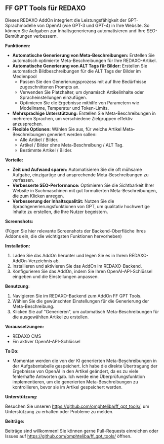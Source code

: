 ## FF GPT Tools für REDAXO

Dieses REDAXO AddOn integriert die Leistungsfähigkeit der GPT-Sprachmodelle von OpenAI (wie GPT-3 und GPT-4) in Ihre Website. So können Sie Aufgaben zur Inhaltsgenerierung automatisieren und Ihre SEO-Bemühungen verbessern.

**Funktionen:**

- **Automatische Generierung von Meta-Beschreibungen:** Erstellen Sie automatisch optimierte Meta-Beschreibungen für Ihre REDAXO-Artikel.
- **Automatische Generierung von ALT Tags für Bilder:** Erstellen Sie automatisch Bildbeschreibungen für die ALT Tags der Bilder im Medienpool
    - Passen Sie den Generierungsprozess mit auf Ihre Bedürfnisse zugeschnittenen Prompts an.
    - Verwenden Sie Platzhalter, um dynamisch Artikelinhalte oder Spracheinstellungen einzufügen.
    - Optimieren Sie die Ergebnisse mithilfe von Parametern wie Modellname, Temperatur und Token-Limits.
- **Mehrsprachige Unterstützung:** Erstellen Sie Meta-Beschreibungen in mehreren Sprachen, um verschiedene Zielgruppen effektiv anzusprechen.
- **Flexible Optionen:** Wählen Sie aus, für welche Artikel Meta-Beschreibungen generiert werden sollen:
    - Alle Artikel / Bilder.
    - Artikel / Bilder ohne Meta-Beschreibung / ALT Tag.
    - Bestimmte Artikel / Bilder.

**Vorteile:**

- **Zeit und Aufwand sparen:** Automatisieren Sie die oft mühsame Aufgabe, einzigartige und ansprechende Meta-Beschreibungen zu verfassen.
- **Verbesserte SEO-Performance:** Optimieren Sie die Sichtbarkeit Ihrer Website in Suchmaschinen mit gut formulierten Meta-Beschreibungen, die zum Klicken anregen.
- **Verbesserung der Inhaltsqualität:** Nutzen Sie die Sprachgenerierungsfunktionen von GPT, um qualitativ hochwertige Inhalte zu erstellen, die Ihre Nutzer begeistern.

**Screenshots:**

(Fügen Sie hier relevante Screenshots der Backend-Oberfläche Ihres Addons ein, die die wichtigsten Funktionen hervorheben)

**Installation:**

1. Laden Sie das AddOn herunter und legen Sie es in Ihrem REDAXO-AddOn-Verzeichnis ab.
2. Installieren und aktivieren Sie das AddOn im REDAXO-Backend.
3. Konfigurieren Sie das AddOn, indem Sie Ihren OpenAI-API-Schlüssel eingeben und die Einstellungen anpassen.

**Benutzung:**

1. Navigieren Sie im REDAXO-Backend zum AddOn FF GPT Tools.
2. Wählen Sie die gewünschten Einstellungen für die Generierung der Meta-Beschreibung.
3. Klicken Sie auf "Generieren", um automatisch Meta-Beschreibungen für die ausgewählten Artikel zu erstellen.

**Voraussetzungen:**

- REDAXO CMS
- Ein aktiver OpenAI-API-Schlüssel

**To Do:**
- Momentan werden die von der KI generierten Meta-Beschreibungen in der Aufgabentabelle gespeichert. Ich habe die direkte Übertragung der Ergebnisse von OpenAI in den Artikel geändert, da es zu viele fehlerhafte Antworten gab. Ich werde eine Überprüfungsfunktion implementieren, um die generierten Meta-Beschreibungen zu kontrollieren, bevor sie im Artikel gespeichert werden.

**Unterstützung:**

Besuchen Sie unseren https://github.com/omphteliba/ff_gpt_tools/, um Unterstützung zu erhalten oder Probleme zu melden.

**Beiträge:**

Beiträge sind willkommen! Sie können gerne Pull-Requests einreichen oder Issues auf https://github.com/omphteliba/ff_gpt_tools/ öffnen.


